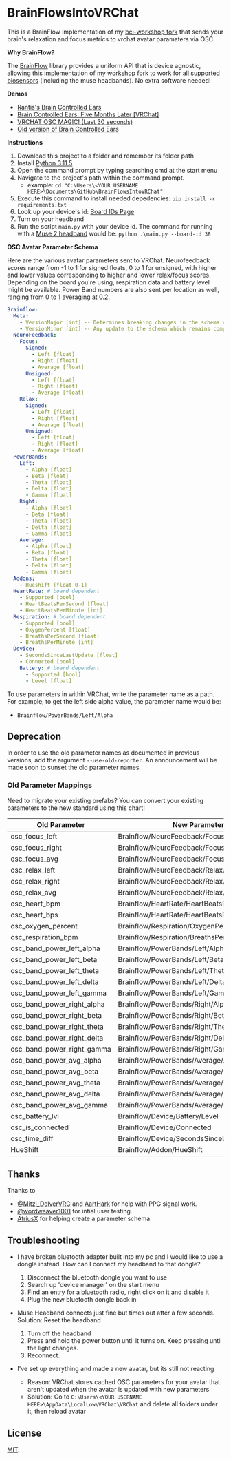 # BrainFlowsIntoVRChat

This is a BrainFlow implementation of my [bci-workshop fork](https://github.com/ChilloutCharles/bci-workshop) that sends your brain's relaxation and focus metrics to vrchat avatar paramaters via OSC.

**Why BrainFlow?**

The [BrainFlow](https://BrainFlow.org) library provides a uniform API that is device agnostic, allowing this implementation of my workshop fork to work for all [supported biosensors](https://BrainFlow.readthedocs.io/en/stable/SupportedBoards.html) (including the muse headbands). No extra software needed!

**Demos** 
- [Rantis's Brain Controlled Ears](https://twitter.com/RantiMess/status/1746704510972580061)
- [Brain Controlled Ears: Five Months Later [VRChat]](https://www.youtube.com/watch?v=kPPTT3ogEgg)
- [VRCHAT OSC MAGIC! (Last 30 seconds)](https://twitter.com/kentrl_z/status/1497020472046800897)
- [Old version of Brain Controlled Ears](https://www.youtube.com/watch?v=WjWc51xNgKg)

**Instructions**

1. Download this project to a folder and remember its folder path
2. Install [Python 3.11.5](https://www.python.org/downloads/release/python-3115/)
3. Open the command prompt by typing searching cmd at the start menu
4. Navigate to the project's path within the command prompt. 
   - example: `cd "C:\Users\<YOUR USERNAME HERE>\Documents\GitHub\BrainFlowsIntoVRChat"` 
5. Execute this command to install needed depedencies: `pip install -r requirements.txt`
6. Look up your device's id: [Board IDs Page](https://brainflow.readthedocs.io/en/stable/UserAPI.html?highlight=MUSE_2016_BOARD#brainflow-board-shim)
7. Turn on your headband
8. Run the script `main.py` with your device id. The command for running with a [Muse 2 headband](https://choosemuse.com/muse-2/) would be: `python .\main.py --board-id 38`

**OSC Avatar Parameter Schema**

Here are the various avatar parameters sent to VRChat. Neurofeedback scores range from -1 to 1 for signed floats, 0 to 1 for unsigned, with higher and lower values corresponding to higher and lower relax/focus scores. Depending on the board you're using, respiration data and battery level might be available. Power Band numbers are also sent per location as well, ranging from 0 to 1 averaging at 0.2.

```yaml
Brainflow:
  Meta:
    - VersionMajor [int] -- Determines breaking changes in the schema representation
    - VersionMinor [int] -- Any update to the schema which remains compatible with existing prefabs.
  NeuroFeedback:
    Focus:
      Signed:
        - Left [float]
        - Right [float]
        - Average [float]
      Unsigned:
        - Left [float]
        - Right [float]
        - Average [float]
    Relax:
      Signed:
        - Left [float]
        - Right [float]
        - Average [float]
      Unsigned:
        - Left [float]
        - Right [float]
        - Average [float]
  PowerBands:
    Left:
      - Alpha [float]
      - Beta [float]
      - Theta [float]
      - Delta [float]
      - Gamma [float]
    Right:
      - Alpha [float]
      - Beta [float]
      - Theta [float]
      - Delta [float]
      - Gamma [float]
    Average:
      - Alpha [float]
      - Beta [float]
      - Theta [float]
      - Delta [float]
      - Gamma [float]
  Addons:
    - Hueshift [float 0-1]
  HeartRate: # board dependent
    - Supported [bool]
    - HeartBeatsPerSecond [float]
    - HeartBeatsPerMinute [int]
  Respiration: # board dependent
    - Supported [bool]
    - OxygenPercent [float]
    - BreathsPerSecond [float]
    - BreathsPerMinute [int]
  Device:
    - SecondsSinceLastUpdate [float]
    - Connected [bool]
    Battery: # board dependent
      - Supported [bool]
      - Level [float]
```

To use parameters in within VRChat, write the parameter name as a path. For example, to get the left side alpha value, the parameter name would be:
- `Brainflow/PowerBands/Left/Alpha`

## Deprecation

In order to use the old parameter names as documented in previous versions, add the argument `--use-old-reporter`. An announcement will be made soon to sunset the old parameter names.

### Old Parameter Mappings

Need to migrate your existing prefabs? You can convert your existing parameters to the new standard using this chart!

| Old Parameter | New Parameter |
| ------------- | ----------------- |
| osc_focus_left | Brainflow/NeuroFeedback/Focus/Signed/Left |
| osc_focus_right | Brainflow/NeuroFeedback/Focus/Signed/Right |
| osc_focus_avg | Brainflow/NeuroFeedback/Focus/Signed/Average |
| osc_relax_left | Brainflow/NeuroFeedback/Relax/Signed/Left |
| osc_relax_right | Brainflow/NeuroFeedback/Relax/Signed/Right |
| osc_relax_avg | Brainflow/NeuroFeedback/Relax/Signed/Average |
| osc_heart_bpm | Brainflow/HeartRate/HeartBeatsPerMinute |
| osc_heart_bps | Brainflow/HeartRate/HeartBeatsPerSecond |
| osc_oxygen_percent | Brainflow/Respiration/OxygenPercent |
| osc_respiration_bpm | Brainflow/Respiration/BreathsPerMinute |
| osc_band_power_left_alpha | Brainflow/PowerBands/Left/Alpha |
| osc_band_power_left_beta | Brainflow/PowerBands/Left/Beta |
| osc_band_power_left_theta | Brainflow/PowerBands/Left/Theta |
| osc_band_power_left_delta | Brainflow/PowerBands/Left/Delta |
| osc_band_power_left_gamma | Brainflow/PowerBands/Left/Gamma |
| osc_band_power_right_alpha | Brainflow/PowerBands/Right/Alpha |
| osc_band_power_right_beta | Brainflow/PowerBands/Right/Beta |
| osc_band_power_right_theta | Brainflow/PowerBands/Right/Theta |
| osc_band_power_right_delta | Brainflow/PowerBands/Right/Delta |
| osc_band_power_right_gamma | Brainflow/PowerBands/Right/Gamma |
| osc_band_power_avg_alpha | Brainflow/PowerBands/Average/Alpha |
| osc_band_power_avg_beta | Brainflow/PowerBands/Average/Beta |
| osc_band_power_avg_theta | Brainflow/PowerBands/Average/Theta |
| osc_band_power_avg_delta | Brainflow/PowerBands/Average/Delta |
| osc_band_power_avg_gamma | Brainflow/PowerBands/Average/Gamma |
| osc_battery_lvl | Brainflow/Device/Battery/Level |
| osc_is_connected | Brainflow/Device/Connected |
| osc_time_diff | Brainflow/Device/SecondsSinceLastUpdate |
| HueShift | Brainflow/Addon/HueShift |

## Thanks

Thanks to 
- [@Mitzi_DelverVRC](https://twitter.com/Mitzi_DelverVRC) and [AartHark](https://github.com/AartHauk) for help with PPG signal work.
- [@wordweaver1001](https://twitter.com/wordweaver1001) for intial user testing.
- [AtriusX](https://github.com/AtriusX) for helping create a parameter schema.

## Troubleshooting
- I have broken bluetooth adapter built into my pc and I would like to use a dongle instead. How can I connect my headband to that dongle?
  1. Disconnect the bluetooth dongle you want to use
  2. Search up 'device manager' on the start menu
  3. Find an entry for a bluetooth radio, right click on it and disable it
  4. Plug the new bluetooth dongle back in

- Muse Headband connects just fine but times out after a few seconds. Solution: Reset the headband
  1. Turn off the headband
  2. Press and hold the power button until it turns on. Keep pressing until the light changes.
  3. Reconnect.

- I've set up everything and made a new avatar, but its still not reacting
  - Reason: VRChat stores cached OSC parameters for your avatar that aren't updated when the avatar is updated with new parameters
  - Solution: Go to `C:\Users\<YOUR USERNAME HERE>\AppData\LocalLow\VRChat\VRChat` and delete all folders under it, then reload avatar

## License
[MIT](http://opensource.org/licenses/MIT).
